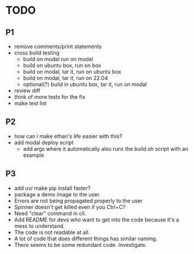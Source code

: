 # TODO

## P1
- remove comments/print statements
- cross build testing
    - build on modal run on modal
    - build on ubuntu box, run on box
    - build on modal, tar it, run on ubuntu box
    - build on modal, tar it, run on 22.04
    - optional(?) build in ubuntu box, tar it, run on modal
- review diff
- think of more tests for the fix
- make test list

## P2
- how can i make ethan's life easier with this?
- add modal deploy script
    - add args where it automatically also runs the build.sh script with an example


## P3
- add uv/ make pip install faster?
- package a demo image to the user.
- Errors are not being propagated properly to the user
- Spinner doesn't get killed even if you Ctrl+C?
- Need "clear" command in cli.
- Add README for devs who want to get into the code because it's a mess to understand.
- The code is not readable at all.
- A lot of code that does different things has similar naming.
- There seems to be some redundant code. Investigate.
